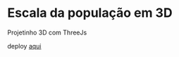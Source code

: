 # Escala da população em 3D
Projetinho 3D com ThreeJs

deploy [aqui](https://world-population-green.vercel.app/)
